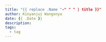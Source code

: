 ```yaml
---
title: "{{ replace .Name "-" " " | title }}"
author: Kinyanjui Wangonya
date: {{ .Date }}
description:
tags:
  - tag
---
```


